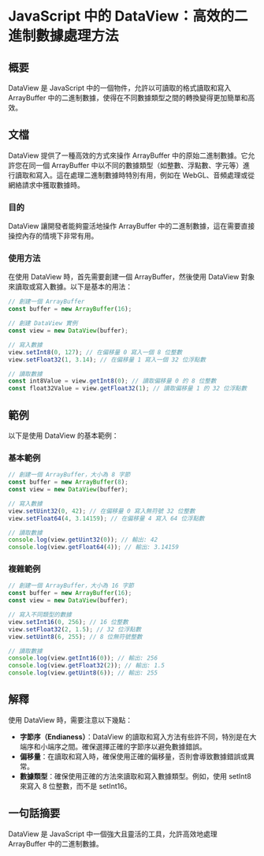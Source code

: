 <!--
Meta Description: # JavaScript 中的 DataView：高效的二進制數據處理方法 ## 概要 DataView 是 JavaScript 中的一個物件，允許以可讀取的格式讀取和寫入 ArrayBuffer 中的二進制數據，使得在不同數據類型之間的轉換變得更加簡單和高效。 ## 文檔 DataView 提供...
Meta Keywords: view, dataview, arraybuffer, const, javascript
-->

# JavaScript 中的 DataView：高效的二進制數據處理方法

## 概要
DataView 是 JavaScript 中的一個物件，允許以可讀取的格式讀取和寫入 ArrayBuffer 中的二進制數據，使得在不同數據類型之間的轉換變得更加簡單和高效。

## 文檔
DataView 提供了一種高效的方式來操作 ArrayBuffer 中的原始二進制數據。它允許您在同一個 ArrayBuffer 中以不同的數據類型（如整數、浮點數、字元等）進行讀取和寫入。這在處理二進制數據時特別有用，例如在 WebGL、音頻處理或從網絡請求中獲取數據時。

### 目的
DataView 讓開發者能夠靈活地操作 ArrayBuffer 中的二進制數據，這在需要直接操控內存的情境下非常有用。

### 使用方法
在使用 DataView 時，首先需要創建一個 ArrayBuffer，然後使用 DataView 對象來讀取或寫入數據。以下是基本的用法：

```javascript
// 創建一個 ArrayBuffer
const buffer = new ArrayBuffer(16);

// 創建 DataView 實例
const view = new DataView(buffer);

// 寫入數據
view.setInt8(0, 127); // 在偏移量 0 寫入一個 8 位整數
view.setFloat32(1, 3.14); // 在偏移量 1 寫入一個 32 位浮點數

// 讀取數據
const int8Value = view.getInt8(0); // 讀取偏移量 0 的 8 位整數
const float32Value = view.getFloat32(1); // 讀取偏移量 1 的 32 位浮點數
```

## 範例
以下是使用 DataView 的基本範例：

### 基本範例
```javascript
// 創建一個 ArrayBuffer，大小為 8 字節
const buffer = new ArrayBuffer(8);
const view = new DataView(buffer);

// 寫入數據
view.setUint32(0, 42); // 在偏移量 0 寫入無符號 32 位整數
view.setFloat64(4, 3.14159); // 在偏移量 4 寫入 64 位浮點數

// 讀取數據
console.log(view.getUint32(0)); // 輸出: 42
console.log(view.getFloat64(4)); // 輸出: 3.14159
```

### 複雜範例
```javascript
// 創建一個 ArrayBuffer，大小為 16 字節
const buffer = new ArrayBuffer(16);
const view = new DataView(buffer);

// 寫入不同類型的數據
view.setInt16(0, 256); // 16 位整數
view.setFloat32(2, 1.5); // 32 位浮點數
view.setUint8(6, 255); // 8 位無符號整數

// 讀取數據
console.log(view.getInt16(0)); // 輸出: 256
console.log(view.getFloat32(2)); // 輸出: 1.5
console.log(view.getUint8(6)); // 輸出: 255
```

## 解釋
使用 DataView 時，需要注意以下幾點：
- **字節序（Endianess）**：DataView 的讀取和寫入方法有些許不同，特別是在大端序和小端序之間。確保選擇正確的字節序以避免數據錯誤。
- **偏移量**：在讀取和寫入時，確保使用正確的偏移量，否則會導致數據錯誤或異常。
- **數據類型**：確保使用正確的方法來讀取和寫入數據類型。例如，使用 setInt8 來寫入 8 位整數，而不是 setInt16。

## 一句話摘要
DataView 是 JavaScript 中一個強大且靈活的工具，允許高效地處理 ArrayBuffer 中的二進制數據。